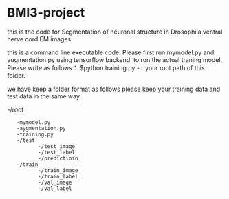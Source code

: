 # BMI3-project
this is the code for Segmentation of neuronal structure in Drosophila ventral nerve cord EM images

this is a command line executable code. Please first run mymodel.py and augmentation.py using tensorflow backend.
to run the actual traning model, Please write as follows：
       $python training.py - r your root path of this folder.

we have keep a folder format as follows
please keep your training data and test data in the same way.

-/root 

       -mymodel.py
       -aygmentation.py
       -training.py
       -/test
              -/test_image
              -/test_label
              -/predictioin
       -/train
              -/train_image
              -/train_label
              -/val_image
              -/val_label
              
